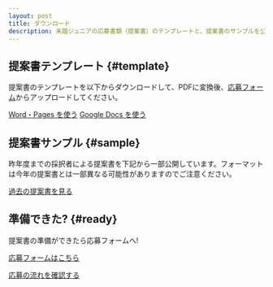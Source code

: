 ```yaml
---
layout: post
title: ダウンロード
description: 未踏ジュニアの応募書類（提案書）のテンプレートと、提案書のサンプルを公開しています。応募するとき、または応募を検討する際にご活用ください。
---
```


## 提案書テンプレート {#template}

提案書のテンプレートを以下からダウンロードして、PDFに変換後、[応募フォーム](#ready)からアップロードしてください。

<a href="https://jr.mitou.org/assets/other/mitoujr_application_2021.zip" class="button">Word・Pages を使う</a>
<a href="https://docs.google.com/document/d/1hjDYf2DbFBkXLyrAl9HKKc9sS40XbZ_iN2j-HKZXD9g/edit?usp=sharing" class="button" target="_blank">Google Docs を使う</a>


## 提案書サンプル {#sample}

昨年度までの採択者による提案書を下記から一部公開しています。フォーマットは今年の提案書とは一部異なる可能性がありますのでご注意ください。

<a href="https://jr.mitou.org/assets/other/2020_application_samples.zip" class="button">過去の提案書を見る</a>

## 準備できた? {#ready}

<p class="text-center">提案書の準備ができたら応募フォームへ! <i class="fad fa-mailbox green"></i></p>

<a href="https://mitoujr.wufoo.com/forms/xooh8f51235adn/" class="button" target="_blank">応募フォームはこちら</a>

<a href="/guideline" class="button">応募の流れを確認する</a>

